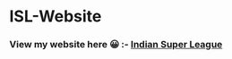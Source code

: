 # ISL-Website

<h3>View my website here 😀 :- <a href="https://kritikakaura1518.github.io/ISL-Blogging-Site/images/new.html">Indian Super League</a>
